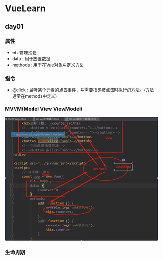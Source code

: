 # VueLearn
## day01
### 属性
- el : 管理挂载
- data : 用于放置数据
- methods : 用于在Vue对象中定义方法
### 指令
- @click : 监听某个元素的点击事件，并需要指定被点击时执行的方法。(方法通常在methods中定义)

### MVVM(Model View ViewModel)

<img src="pics/MVVM.png">

### 生命周期